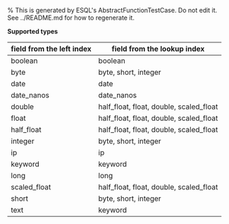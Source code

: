 % This is generated by ESQL's AbstractFunctionTestCase. Do not edit it. See ../README.md for how to regenerate it.

**Supported types**

| field from the left index | field from the lookup index | 
| --- | --- | 
| boolean | boolean |
| byte | byte, short, integer |
| date | date |
| date_nanos | date_nanos |
| double | half_float, float, double, scaled_float |
| float | half_float, float, double, scaled_float |
| half_float | half_float, float, double, scaled_float |
| integer | byte, short, integer |
| ip | ip |
| keyword | keyword |
| long | long |
| scaled_float | half_float, float, double, scaled_float |
| short | byte, short, integer |
| text | keyword |

